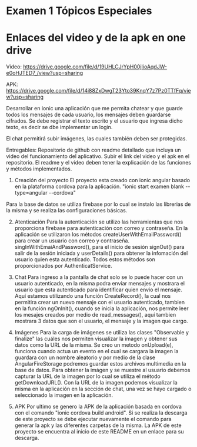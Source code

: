 # Examen 1 Tópicos Especiales
# Enlaces del video y de la apk en one drive
Video: https://drive.google.com/file/d/19UHLCJrYpH00jIioAqdJW-e0oHJTED7_/view?usp=sharing

APK: https://drive.google.com/file/d/14i88ZxDwgT23Yto39KnqY7z7Pz0TTfFq/view?usp=sharing

Desarrollar en ionic una aplicación que me permita chatear y que guarde todos los mensajes de cada usuario, 
los mensajes deben guardarse cifrados. Se debe registrar el texto escrito y el usuario que ingresa dicho texto, es decir se dbe implementar un login.

El chat permitirá subir imágenes, las cuales también deben ser protegidas.

Entregables: Repositorio de github con readme detallado que incluya un video del funcionamiento del aplicativo.
Subir el link del video y el apk en el repositorio. El readme y el video deben tener la explicación de las funciones y métodos implementados. 

1. Creación del proyecto
El proyecto esta creado con ionic angular basado en la plataforma cordova para la aplicación. "ionic start examen blank --type=angular --cordova"

Para la base de datos se utiliza firebase por lo cual se instalo las librerias de la misma y se realiza las configuraciones básicas.

2. Atenticación 
Para la autenticación se utilizo las herramientas que nos proporciona firebase para autenticación con correo y contraseña.
En la aplicación se utilizaron los métodos createUserWithEmailPassword() para crear un usuario con correo y contraseña.
singInWithEmaiAndPassword(), para el inicio de sesión
signOut() para salir de la sesión iniciada y userDetails() para obtener la infomación del usuario quien esta autenticado. 
Todos estos métodos son proporcionados por AuthenticatService.

3. Chat
Para ingreso a la pantalla de chat solo se lo puede hacer con un usuario autenticado, en la misma podra enviar mensajes y mostrara el usuario que esta autenticado para identificar quien envio el mensaje.
Aquí estamos utilizando una función CreateRecord(), la cual nos permitira crear un nuevo mensaje con el usuario autenticado, tambien en la función ngOnInit(), cuando se inicia la aplicación, nos permite leer los mesajes creados por medio de read_messages(), aquí tambien mostrara 3 datos que son el usuario, el mensaje y la imagen que cargo.

4. Imágenes
Para la carga de imágenes se utiliza las clases "Observable y finalize" las cuáles nos permiten visualizar la imagen y obtener sus datos como la URL de la misma.
Se creo un metodo onUpload(e), funciona cuando actua un evento en el cual se cargara la imagen la guardara con un nombre aleatorio y por medio de la clase AngularFireStorage podremos guardar estos archivos multimedia en la base de datos.
Para obtener la imágen y se muestre al usuario debemos capturar la URL de la imagen por lo cual se utiliza el método getDownloadURL().
Con la URL de la imagen podemos visualizar la misma en la aplicación en la sección de chat, una vez se hayo cargado o seleccionado la imagen en la aplicación.
5. APK
Por ultimo se genero la APK de la aplicación basada en cordova con el comando "ionic cordova build android".
Si se realiza la descarga de este proyecto se debe ejecutar nuevamente el comando para generar la apk y las diferentes carpetas de la misma. 
La APK de este proyecto se encuentra al inicio de este README en un enlace para su descarga. 


